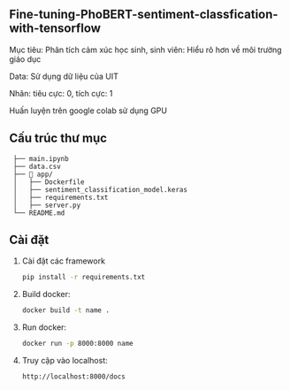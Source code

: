 ## Fine-tuning-PhoBERT-sentiment-classfication-with-tensorflow
Mục tiêu: Phân tích cảm xúc học sinh, sinh viên: Hiểu rõ hơn về môi trường giáo dục

Data: Sử dụng dữ liệu của UIT

Nhãn: tiêu cực: 0, tích cực: 1

Huấn luyện trên google colab sử dụng GPU

## Cấu trúc thư mục


     ├── main.ipynb                            
     ├── data.csv                             
     ├── 📂 app/                                 
     │   ├── Dockerfile                 
     │   ├── sentiment_classification_model.keras     
     │   ├── requirements.txt
     │   ├── server.py
     └── README.md

## Cài đặt
1. Cài đặt các framework
     ```bash
     pip install -r requirements.txt

1. Build docker:
     ```bash
     docker build -t name .
     
2. Run docker:
     ```bash
     docker run -p 8000:8000 name

3. Truy cập vào localhost:
     ```bash
     http://localhost:8000/docs
